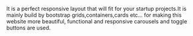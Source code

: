 
It is a perfect responsive layout that will fit for your startup projects.It is mainly build by bootstrap grids,containers,cards etc...
for making this website more beautiful, functional and responsive carousels and toggle buttons are used.
